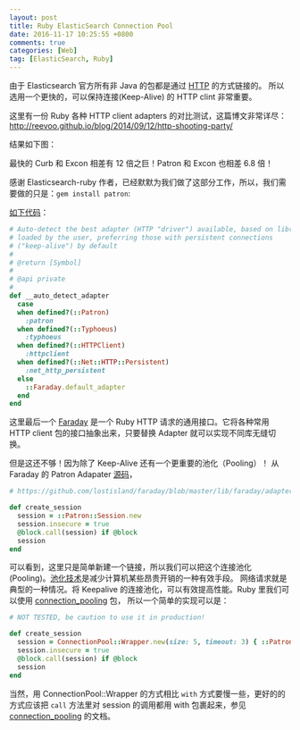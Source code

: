 ```yaml
---
layout: post
title: Ruby ElasticSearch Connection Pool
date: 2016-11-17 10:25:55 +0800
comments: true
categories: [Web]
tag: [ElasticSearch, Ruby]
---
```


由于 Elasticsearch 官方所有非 Java 的包都是通过 [HTTP](https://www.elastic.co/blog/found-interfacing-elasticsearch-picking-client#http-clients) 的方式链接的。
所以选用一个更快的，可以保持连接(Keep-Alive) 的 HTTP clint 非常重要。

这里有一份 Ruby 各种 HTTP client adapters 的对比测试，这篇博文非常详尽：http://reevoo.github.io/blog/2014/09/12/http-shooting-party/

结果如下图：

最快的 Curb 和 Excon 相差有 12 倍之巨！Patron 和 Excon 也相差 6.8 倍！

感谢 Elasticsearch-ruby 作者，已经默默为我们做了这部分工作，所以，我们需要做的只是：`gem install patron`:

[如下代码](https://github.com/elastic/elasticsearch-ruby/blob/bdf5e145e5acc21726dddcd34492debbbddde568/elasticsearch-transport/lib/elasticsearch/transport/client.rb#L196-L209)：

``` ruby
# Auto-detect the best adapter (HTTP "driver") available, based on libraries
# loaded by the user, preferring those with persistent connections
# ("keep-alive") by default
#
# @return [Symbol]
#
# @api private
#
def __auto_detect_adapter
  case
  when defined?(::Patron)
    :patron
  when defined?(::Typhoeus)
    :typhoeus
  when defined?(::HTTPClient)
    :httpclient
  when defined?(::Net::HTTP::Persistent)
    :net_http_persistent
  else
    ::Faraday.default_adapter
  end
end
```

这里最后一个 [Faraday](https://github.com/lostisland/faraday) 是一个 Ruby HTTP 请求的通用接口。它将各种常用 HTTP client 包的接口抽象出来，只要替换 Adapter 就可以实现不同库无缝切换。

但是这还不够！因为除了 Keep-Alive 还有一个更重要的池化（Pooling）！
从 Faraday 的 Patron Adapater [源码](https://github.com/lostisland/faraday/blob/master/lib/faraday/adapter/patron.rb#L73-L78)，

``` ruby
# https://github.com/lostisland/faraday/blob/master/lib/faraday/adapter/patron.rb#L73-L78

def create_session
  session = ::Patron::Session.new
  session.insecure = true
  @block.call(session) if @block
  session
end
```

可以看到，这里只是简单新建一个链接，所以我们可以把这个连接池化(Pooling)。[池化技术](https://en.wikipedia.org/wiki/Connection_pool)是减少计算机某些昂贵开销的一种有效手段。
网络请求就是典型的一种情况。将 Keepalive 的连接池化，可以有效提高性能。Ruby 里我们可以使用 [connection_pooling](https://github.com/mperham/connection_pool) 包，
所以一个简单的实现可以是：

``` ruby
# NOT TESTED, be caution to use it in production!

def create_session
  session = ConnectionPool::Wrapper.new(size: 5, timeout: 3) { ::Patron::Session.new }
  session.insecure = true
  @block.call(session) if @block
  session
end
```

当然，用 ConnectionPool::Wrapper 的方式相比 `with` 方式要慢一些，更好的的方式应该把 `call` 方法里对 session
的调用都用 with 包裹起来，参见 [connection_pooling](https://github.com/mperham/connection_pool) 的文档。
